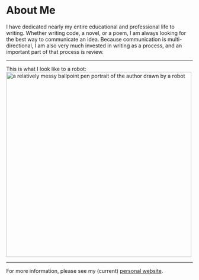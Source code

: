 # About Me

I have dedicated nearly my entire educational and professional life to writing. Whether writing code, a novel, or a poem, I am always looking for the best way to communicate an idea. Because communication is multi-directional, I am also very much invested in writing as a process, and an important part of that process is review.

---

This is what I look like to a robot:
<picture>
<img alt="a relatively messy ballpoint pen portrait of the author drawn by a robot" src="https://shawnhuelle.files.wordpress.com/2023/07/robotportrait3.jpg?w=784" height="500px">
</picture>

---

For more information, please see my (current) [personal website](https://shawnhuelle.com).
